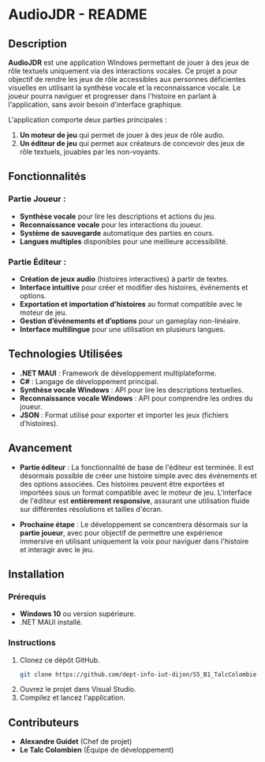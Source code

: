 # AudioJDR - README

## Description

**AudioJDR** est une application Windows permettant de jouer à des jeux de rôle textuels uniquement via des interactions vocales. Ce projet a pour objectif de rendre les jeux de rôle accessibles aux personnes déficientes visuelles en utilisant la synthèse vocale et la reconnaissance vocale. Le joueur pourra naviguer et progresser dans l'histoire en parlant à l'application, sans avoir besoin d'interface graphique.

L'application comporte deux parties principales :
1. **Un moteur de jeu** qui permet de jouer à des jeux de rôle audio.
2. **Un éditeur de jeu** qui permet aux créateurs de concevoir des jeux de rôle textuels, jouables par les non-voyants.

## Fonctionnalités

### Partie Joueur :
- **Synthèse vocale** pour lire les descriptions et actions du jeu.
- **Reconnaissance vocale** pour les interactions du joueur.
- **Système de sauvegarde** automatique des parties en cours.
- **Langues multiples** disponibles pour une meilleure accessibilité.

### Partie Éditeur :
- **Création de jeux audio** (histoires interactives) à partir de textes.
- **Interface intuitive** pour créer et modifier des histoires, événements et options.
- **Exportation et importation d’histoires** au format compatible avec le moteur de jeu.
- **Gestion d’événements et d’options** pour un gameplay non-linéaire.
- **Interface multilingue** pour une utilisation en plusieurs langues.

## Technologies Utilisées
- **.NET MAUI** : Framework de développement multiplateforme.
- **C#** : Langage de développement principal.
- **Synthèse vocale Windows** : API pour lire les descriptions textuelles.
- **Reconnaissance vocale Windows** : API pour comprendre les ordres du joueur.
- **JSON** : Format utilisé pour exporter et importer les jeux (fichiers d’histoires).

## Avancement

- **Partie éditeur** : La fonctionnalité de base de l'éditeur est terminée. Il est désormais possible de créer une histoire simple avec des événements et des options associées. Ces histoires peuvent être exportées et importées sous un format compatible avec le moteur de jeu. L'interface de l'éditeur est **entièrement responsive**, assurant une utilisation fluide sur différentes résolutions et tailles d'écran.

- **Prochaine étape** : Le développement se concentrera désormais sur la **partie joueur**, avec pour objectif de permettre une expérience immersive en utilisant uniquement la voix pour naviguer dans l'histoire et interagir avec le jeu.

## Installation

### Prérequis
- **Windows 10** ou version supérieure.
- .NET MAUI installé.

### Instructions
1. Clonez ce dépôt GitHub.
   ```bash
   git clone https://github.com/dept-info-iut-dijon/S5_B1_TalcColombien.git
   ```
2. Ouvrez le projet dans Visual Studio.
3. Compilez et lancez l'application.

## Contributeurs

- **Alexandre Guidet** (Chef de projet)
- **Le Talc Colombien** (Équipe de développement)
